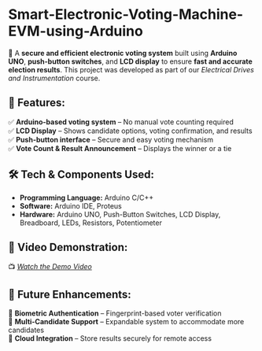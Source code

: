 # Smart-Electronic-Voting-Machine-EVM-using-Arduino

🔹 A **secure and efficient electronic voting system** built using **Arduino UNO**, **push-button switches**, and **LCD display** to ensure **fast and accurate election results**. This project was developed as part of our *Electrical Drives and Instrumentation* course.  

## **📌 Features:**  
✅ **Arduino-based voting system** – No manual vote counting required  
✅ **LCD Display** – Shows candidate options, voting confirmation, and results  
✅ **Push-button interface** – Secure and easy voting mechanism  
✅ **Vote Count & Result Announcement** – Displays the winner or a tie  

## **🛠️ Tech & Components Used:**  
- **Programming Language:** Arduino C/C++  
- **Software:** Arduino IDE, Proteus  
- **Hardware:** Arduino UNO, Push-Button Switches, LCD Display, Breadboard, LEDs, Resistors, Potentiometer  

## **🎥 Video Demonstration:**  
📺 *[Watch the Demo Video](https://drive.google.com/file/d/17ORfBeIBkEQoVXZaqwvrT1vvqfG25vyi/view?usp=sharing)*  

## **🚀 Future Enhancements:**  
🔹 **Biometric Authentication** – Fingerprint-based voter verification  
🔹 **Multi-Candidate Support** – Expandable system to accommodate more candidates  
🔹 **Cloud Integration** – Store results securely for remote access  

